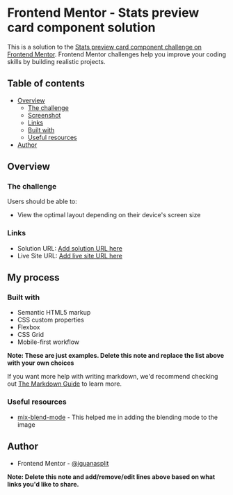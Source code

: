 # Frontend Mentor - Stats preview card component solution

This is a solution to the [Stats preview card component challenge on Frontend Mentor](https://www.frontendmentor.io/challenges/stats-preview-card-component-8JqbgoU62). Frontend Mentor challenges help you improve your coding skills by building realistic projects. 

## Table of contents

- [Overview](#overview)
  - [The challenge](#the-challenge)
  - [Screenshot](#screenshot)
  - [Links](#links)
  - [Built with](#built-with)
  - [Useful resources](#useful-resources)
- [Author](#author)



## Overview

### The challenge

Users should be able to:

- View the optimal layout depending on their device's screen size

### Links

- Solution URL: [Add solution URL here](https://your-solution-url.com)
- Live Site URL: [Add live site URL here](https://your-live-site-url.com)

## My process

### Built with

- Semantic HTML5 markup
- CSS custom properties
- Flexbox
- CSS Grid
- Mobile-first workflow


**Note: These are just examples. Delete this note and replace the list above with your own choices**


If you want more help with writing markdown, we'd recommend checking out [The Markdown Guide](https://www.markdownguide.org/) to learn more.


### Useful resources

- [mix-blend-mode](https://www.w3schools.com/cssref/pr_mix-blend-mode.asp) - This helped me in adding the blending mode to the image


## Author


- Frontend Mentor - [@iguanasplit](https://www.frontendmentor.io/profile/iguanasplit)


**Note: Delete this note and add/remove/edit lines above based on what links you'd like to share.**

